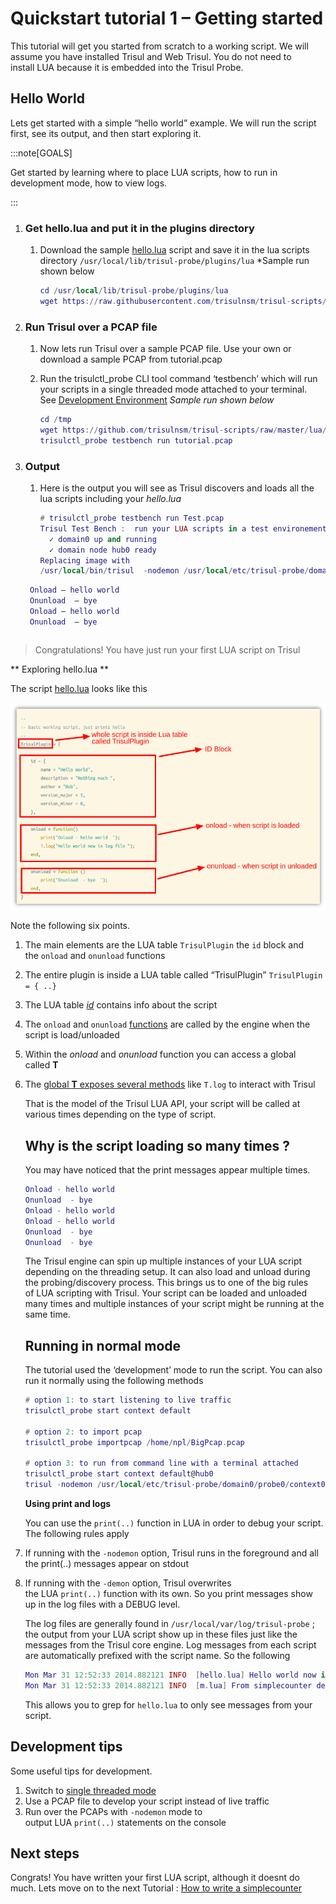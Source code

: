 # Quickstart tutorial 1 – Getting started

This tutorial will get you started from scratch to a working script. We will assume you have installed Trisul and Web Trisul. You do not need to install LUA because it is embedded into the Trisul Probe.

## Hello World

Lets get started with a simple “hello world” example. We will run the script first, see its output, and then start exploring it.

:::note[GOALS]

Get started by learning where to place LUA scripts, how to run in development mode, how to view logs.

:::

1. ### Get hello.lua and put it in the plugins directory
   
   1. Download the sample [hello.lua](https://raw.githubusercontent.com/trisulnsm/trisul-scripts/master/lua/tutorial/tutorial1/hello.lua) script and save it in the lua scripts directory `/usr/local/lib/trisul-probe/plugins/lua` *Sample run shown below
      
      ```lua
      cd /usr/local/lib/trisul-probe/plugins/lua
      wget https://raw.githubusercontent.com/trisulnsm/trisul-scripts/master/lua/tutorial/tutorial1/hello.lua
      ```

2. ### Run Trisul over a PCAP file
   
   1. Now lets run Trisul over a sample PCAP file. Use your own or download a sample PCAP from tutorial.pcap
   
   2. Run the trisulctl_probe CLI tool command ‘testbench’ which will run your scripts in a single threaded mode attached to your terminal. See [Development Environment](/docs/lua/debugger) *Sample run shown below*
      
      ```lua
      cd /tmp
      wget https://github.com/trisulnsm/trisul-scripts/raw/master/lua/tutorial/tutorial1/tutorial.pcap?raw=true -O tutorial.pcap
      trisulctl_probe testbench run tutorial.pcap
      ```

3. ### Output
   
   1. Here is the output you will see as Trisul discovers and loads all the lua scripts including your *hello.lua*
      
      ```lua
      # trisulctl_probe testbench run Test.pcap 
      Trisul Test Bench :  run your LUA scripts in a test environement
        ✓ domain0 up and running
        ✓ domain node hub0 ready
      Replacing image with 
      /usr/local/bin/trisul  -nodemon /usr/local/etc/trisul-probe/domain0/probe0/context_debug0/trisulProbeConfig.xml -mode offline -in Test.pcap
      ```
     ```lua 
      Onload – hello world  
      Onunload  – bye  
      Onload – hello world  
      Onunload  – bye
      ```
      ```
      
      ```

> Congratulations! You have just run your first LUA script on Trisul

   ** Exploring hello.lua **

   The script [hello.lua](https://github.com/trisulnsm/trisul-scripts/blob/master/lua/tutorial/tutorial1/hello.lua) looks like this

   ![](./images/tutorial1_structure.png)

   Note the following six points.

1. The main elements are the LUA table `TrisulPlugin` the `id` block and the `onload` and `onunload` functions

2. The entire plugin is inside a LUA table called “TrisulPlugin” `TrisulPlugin = { ..}`

3. The LUA table [*id*](//docs/lua/basics#id-block) contains info about the script

4. The `onload` and `onunload` [functions](/docs/lua/basics#onload-and-onload) are called by the engine when the script is load/unloaded

5. Within the *onload* and *onunload* function you can access a global called **T**

6. The [global **T** exposes several methods](/docs/lua/obj_globalt) like `T.log` to interact with Trisul
   
   That is the model of the Trisul LUA API, your script will be called at various times depending on the type of script.
   
   ## Why is the script loading so many times ?
   
   You may have noticed that the print messages appear multiple times.
   
   ```lua
   Onload - hello world  
   Onunload  - bye  
   Onload - hello world  
   Onload - hello world  
   Onunload  - bye  
   Onunload  - bye
   ```
   
   The Trisul engine can spin up multiple instances of your LUA script depending on the threading setup. It can also load and unload during the probing/discovery process. This brings us to one of the big rules of LUA scripting with Trisul. Your script can be loaded and unloaded many times and multiple instances of your script might be running at the same time.
   
   ## Running in normal mode
   
   The tutorial used the ‘development’ mode to run the script. You can also run it normally using the following methods
   
   ```lua
   # option 1: to start listening to live traffic 
   trisulctl_probe start context default 
   
   # option 2: to import pcap
   trisulctl_probe importpcap /home/npl/BigPcap.pcap 
   
   # option 3: to run from command line with a terminal attached 
   trisulctl_probe start context default@hub0
   trisul -nodemon /usr/local/etc/trisul-probe/domain0/probe0/context0/trisulProbeConfig.xml -mode offline -in Test.pcap
   ```
   
   **Using print and logs**
   
   You can use the `print(..)` function in LUA in order to debug your script. The following rules apply

7. If running with the `-nodemon` option, Trisul runs in the foreground and all the print(..) messages appear on stdout

8. If running with the `-demon` option, Trisul overwrites the LUA `print(..)` function with its own. So you print messages show up in the log files with a DEBUG level.
   
   The log files are generally found in `/usr/local/var/log/trisul-probe` ; the output from your LUA script show up in these files just like the messages from the Trisul core engine. Log messages from each script are automatically prefixed with the script name. So the following
   
   ```lua
   Mon Mar 31 12:52:33 2014.882121 INFO  [hello.lua] Hello world now in log file
   Mon Mar 31 12:52:33 2014.882121 INFO  [m.lua] From simplecounter demo
   ```
   
   This allows you to grep for `hello.lua` to only see messages from your script.

## Development tips

Some useful tips for development.

1. Switch to [single threaded mode](/docs/ref/trisulconfig#tuning)
2. Use a PCAP file to develop your script instead of live traffic
3. Run over the PCAPs with `-nodemon` mode to output LUA `print(..)` statements on the console

## Next steps

Congrats! You have written your first LUA script, although it doesnt do much. Lets move on to the next Tutorial : [How to write a simplecounter](/docs/lua/tutorial2)
